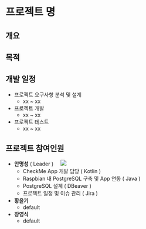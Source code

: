 # 프로젝트 명

## 개요

## 목적

## 개발 일정
- 프로젝트 요구사항 분석 및 설계
  - xx ~ xx
- 프로젝트 개발
  - xx ~ xx
- 프로젝트 테스트
  - xx ~ xx
 
## 프로젝트 참여인원
- **안명성** ( Leader ) &nbsp;&nbsp;&nbsp;  <a href="https://github.com/MSan94"><img src="https://img.shields.io/badge/GitHub-181717?style=flat-square&logo=GitHub&logoColor=white"/></a>
  - CheckMe App 개발 담당 ( Kotlin )
  - Raspbian 내 PostgreSQL 구축 및 App 연동 ( Java )
  - PostgreSQL 설계 ( DBeaver )
  - 프로젝트 일정 및 이슈 관리 ( Jira )
- **황윤기** 
  - default
- **장영식**
  - default
